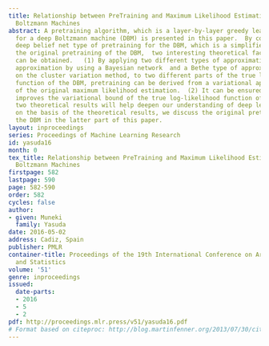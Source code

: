 ```yaml
---
title: Relationship between PreTraining and Maximum Likelihood Estimation in Deep
  Boltzmann Machines
abstract: A pretraining algorithm, which is a layer-by-layer greedy learning algorithm,
  for a deep Boltzmann machine (DBM) is presented in this paper.  By considering the
  deep belief net type of pretraining for the DBM, which is a simplified version of
  the original pretraining of the DBM,  two interesting theoretical facts about pretraining
  can be obtained.   (1) By applying two different types of approximation, a replacing
  approximation by using a Bayesian network  and a Bethe type of approximation based
  on the cluster variation method, to two different parts of the true log-likelihood
  function of the DBM, pretraining can be derived from a variational approximation
  of the original maximum likelihood estimation.  (2) It can be ensured that the pretraining
  improves the variational bound of the true log-likelihood function of the DBM.  These
  two theoretical results will help deepen our understanding of deep learning.  Moreover,
  on the basis of the theoretical results, we discuss the original pretraining of
  the DBM in the latter part of this paper.
layout: inproceedings
series: Proceedings of Machine Learning Research
id: yasuda16
month: 0
tex_title: Relationship between PreTraining and Maximum Likelihood Estimation in Deep
  Boltzmann Machines
firstpage: 582
lastpage: 590
page: 582-590
order: 582
cycles: false
author:
- given: Muneki
  family: Yasuda
date: 2016-05-02
address: Cadiz, Spain
publisher: PMLR
container-title: Proceedings of the 19th International Conference on Artificial Intelligence
  and Statistics
volume: '51'
genre: inproceedings
issued:
  date-parts:
  - 2016
  - 5
  - 2
pdf: http://proceedings.mlr.press/v51/yasuda16.pdf
# Format based on citeproc: http://blog.martinfenner.org/2013/07/30/citeproc-yaml-for-bibliographies/
---
```

